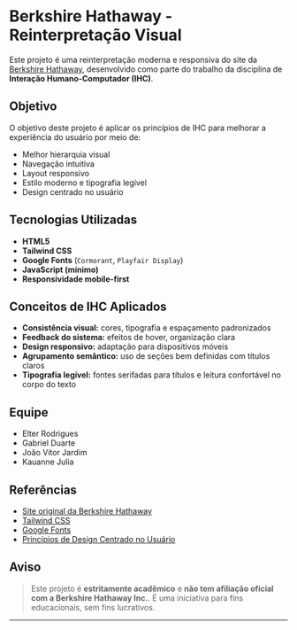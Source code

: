 # Berkshire Hathaway - Reinterpretação Visual

Este projeto é uma reinterpretação moderna e responsiva do site da [Berkshire Hathaway](https://www.berkshirehathaway.com), desenvolvido como parte do trabalho da disciplina de **Interação Humano-Computador (IHC)**.

## Objetivo

O objetivo deste projeto é aplicar os princípios de IHC para melhorar a experiência do usuário por meio de:
- Melhor hierarquia visual
- Navegação intuitiva
- Layout responsivo
- Estilo moderno e tipografia legível
- Design centrado no usuário

## Tecnologias Utilizadas

- **HTML5**  
- **Tailwind CSS**  
- **Google Fonts** (`Cormorant`, `Playfair Display`)  
- **JavaScript (mínimo)**  
- **Responsividade mobile-first**

## Conceitos de IHC Aplicados

- **Consistência visual:** cores, tipografia e espaçamento padronizados
- **Feedback do sistema:** efeitos de hover, organização clara
- **Design responsivo:** adaptação para dispositivos móveis
- **Agrupamento semântico:** uso de seções bem definidas com títulos claros
- **Tipografia legível:** fontes serifadas para títulos e leitura confortável no corpo do texto

## Equipe

- Elter Rodrigues
- Gabriel Duarte
- João Vitor Jardim
- Kauanne Julia

## Referências

- [Site original da Berkshire Hathaway](https://www.berkshirehathaway.com)
- [Tailwind CSS](https://tailwindcss.com/)
- [Google Fonts](https://fonts.google.com/)
- [Princípios de Design Centrado no Usuário](https://www.usability.gov/)

## Aviso

> Este projeto é **estritamente acadêmico** e **não tem afiliação oficial com a Berkshire Hathaway Inc.**. É uma iniciativa para fins educacionais, sem fins lucrativos.

---


